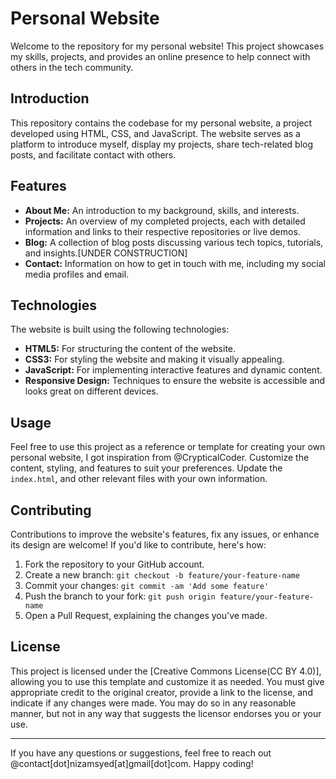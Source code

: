 # Personal Website

Welcome to the repository for my personal website! This project showcases my skills, projects, and provides an online presence to help connect with others in the tech community.

## Introduction

This repository contains the codebase for my personal website, a project developed using HTML, CSS, and JavaScript. The website serves as a platform to introduce myself, display my projects, share tech-related blog posts, and facilitate contact with others.

## Features

- **About Me:** An introduction to my background, skills, and interests.
- **Projects:** An overview of my completed projects, each with detailed information and links to their respective repositories or live demos.
- **Blog:** A collection of blog posts discussing various tech topics, tutorials, and insights.[UNDER CONSTRUCTION]
- **Contact:** Information on how to get in touch with me, including my social media profiles and email.

## Technologies

The website is built using the following technologies:

- **HTML5:** For structuring the content of the website.
- **CSS3:** For styling the website and making it visually appealing.
- **JavaScript:** For implementing interactive features and dynamic content.
- **Responsive Design:** Techniques to ensure the website is accessible and looks great on different devices.

## Usage

Feel free to use this project as a reference or template for creating your own personal website, I got inspiration from @CrypticalCoder. Customize the content, styling, and features to suit your preferences. Update the `index.html`, and other relevant files with your own information.


## Contributing

Contributions to improve the website's features, fix any issues, or enhance its design are welcome! If you'd like to contribute, here's how:

1. Fork the repository to your GitHub account.
2. Create a new branch: `git checkout -b feature/your-feature-name`
3. Commit your changes: `git commit -am 'Add some feature'`
4. Push the branch to your fork: `git push origin feature/your-feature-name`
5. Open a Pull Request, explaining the changes you've made.

## License

This project is licensed under the [Creative Commons License(CC BY 4.0)], allowing you to use this template and customize it as needed. You must give appropriate credit to the original creator, provide a link to the license, and indicate if any changes were made. You may do so in any reasonable manner, but not in any way that suggests the licensor endorses you or your use.

---
If you have any questions or suggestions, feel free to reach out @contact[dot]nizamsyed[at]gmail[dot]com. Happy coding!

